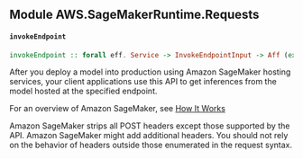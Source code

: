 ## Module AWS.SageMakerRuntime.Requests

#### `invokeEndpoint`

``` purescript
invokeEndpoint :: forall eff. Service -> InvokeEndpointInput -> Aff (exception :: EXCEPTION | eff) InvokeEndpointOutput
```

<p>After you deploy a model into production using Amazon SageMaker hosting services, your client applications use this API to get inferences from the model hosted at the specified endpoint. </p> <p>For an overview of Amazon SageMaker, see <a href="http://docs.aws.amazon.com/sagemaker/latest/dg/how-it-works.html">How It Works</a> </p> <p> Amazon SageMaker strips all POST headers except those supported by the API. Amazon SageMaker might add additional headers. You should not rely on the behavior of headers outside those enumerated in the request syntax. </p>


